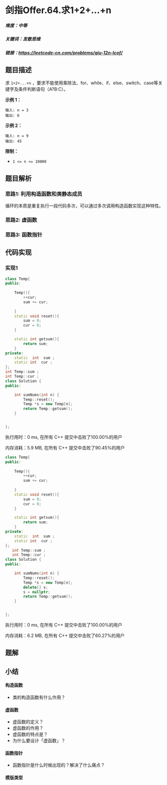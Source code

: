 # 剑指Offer.64.求1+2+…+n

##### 难度：中等

##### 关键词：发散思维

##### 链接：https://leetcode-cn.com/problems/qiu-12n-lcof/

## 题目描述

求 `1+2+...+n` ，要求不能使用乘除法、for、while、if、else、switch、case等关键字及条件判断语句（A?B:C）。

**示例 1：**

```
输入: n = 3
输出: 6
```

**示例 2：**

```
输入: n = 9
输出: 45
```

 **限制：**

- `1 <= n <= 10000`

## 题目解析

### 思路1: 利用构造函数和类静态成员

循环的本质是重复执行一段代码多次，可以通过多次调用构造函数实现这种特性。

### 思路2: 虚函数

### 思路3: 函数指针

## 代码实现

### 实现1

```c++
class Temp{
public:
     
    Temp(){
        ++cur;
        sum += cur;
        
    }
    static void reset(){
        sum = 0;
        cur = 0;
    }

    static int getsum(){
        return sum;
    }
private:
    static  int  sum ;
    static int  cur ;
};
int Temp::sum ;
int Temp::cur ;
class Solution {
public:

    int sumNums(int n) {
        Temp::reset();
        Temp *s = new Temp[n];
        return Temp::getsum();
    }


};
```

执行用时：0 ms, 在所有 C++ 提交中击败了100.00%的用户

内存消耗：5.9 MB, 在所有 C++ 提交中击败了90.45%的用户

```c++
class Temp{
public:
     
    Temp(){
        ++cur;
        sum += cur;
        
    }
    static void reset(){
        sum = 0;
        cur = 0;
    }

    static int getsum(){
        return sum;
    }
private:
    static  int  sum ;
    static int  cur ;
};
   int Temp::sum ;
   int Temp::cur ;
class Solution {
public:

    int sumNums(int n) {
        Temp::reset();
        Temp *s = new Temp[n];
        delete[] s;
        s = nullptr;
        return Temp::getsum();
    }


};
```

执行用时：0 ms, 在所有 C++ 提交中击败了100.00%的用户

内存消耗：6.2 MB, 在所有 C++ 提交中击败了60.27%的用户

## 题解

## 小结

#### 构造函数

- 类的构造函数有什么作用？

#### 虚函数

- 虚函数的定义？
- 虚函数的作用？
- 虚函数的特点是？
- 为什么要设计「虚函数」？

#### 函数指针

- 函数指针是什么时候出现的？解决了什么痛点？

#### 模版类型

